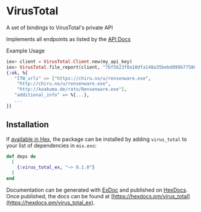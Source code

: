 # VirusTotal

A set of bindings to VirusTotal's private API

Implements all endpoints as listed by the [API Docs](https://www.virustotal.com/en/documentation/private-api/)

Example Usage

```elixir
iex> client = VirusTotal.Client.new(my_api_key)
iex> VirusTotal.file_report(client, "7bf5623f0a10dfa148a35bebd899b7758612f1693d2a9910f716cf15a921a76a")
{:ok, %{
   "ITW_urls" => ["https://chiru.no/u/rensenware.exe",
    "http://chiru.no/u/rensenware.exe",
    "http://koakuma.de/rato/Rensenware.exe"],
   "additional_info" => %{...},
   ...
}}
```

## Installation

If [available in Hex](https://hex.pm/docs/publish), the package can be installed
by adding `virus_total` to your list of dependencies in `mix.exs`:

```elixir
def deps do
  [
    {:virus_total_ex, "~> 0.1.0"}
  ]
end
```

Documentation can be generated with [ExDoc](https://github.com/elixir-lang/ex_doc)
and published on [HexDocs](https://hexdocs.pm). Once published, the docs can
be found at [https://hexdocs.pm/virus_total](https://hexdocs.pm/virus_total_ex).

